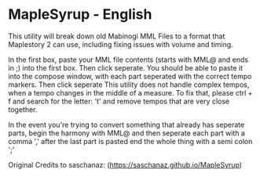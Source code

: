 MapleSyrup - English
=========

This utility will break down old Mabinogi MML Files to a format that Maplestory 2 can use, including fixing issues with volume and timing.

In the first box, paste your MML file contents (starts with MML@ and ends in ;) into the first box.
Then click seperate. You should be able to paste it into the compose window, with each part seperated with the correct tempo markers. Then click seperate
This utility does not handle complex tempos, when a tempo changes in the middle of a measure. 
To fix that, please ctrl + f and search for the letter: 't' and remove tempos that are very close together.

In the event you're trying to convert something that already has seperate parts, begin the harmony with MML@ and then seperate each part with a comma ',' after the last part is pasted end the whole thing with a semi colon ';' 

Original Credits to saschanaz: 
(https://saschanaz.github.io/MapleSyrup)